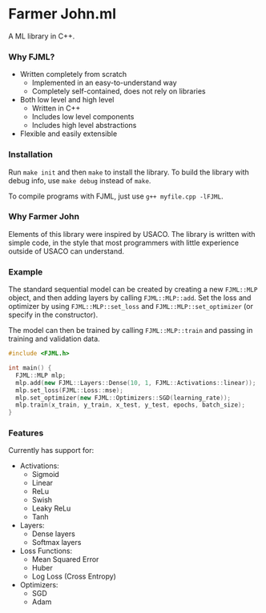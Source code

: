 # Farmer John.ml

A ML library in C++.

### Why FJML?

- Written completely from scratch
  - Implemented in an easy-to-understand way
  - Completely self-contained, does not rely on libraries
- Both low level and high level
  - Written in C++
  - Includes low level components
  - Includes high level abstractions
- Flexible and easily extensible

### Installation

Run `make init` and then `make` to install the library. To build the library
with debug info, use `make debug` instead of `make`.

To compile programs with FJML, just use `g++ myfile.cpp -lFJML`.

### Why Farmer John

Elements of this library were inspired by USACO. The library is written with
simple code, in the style that most programmers with little experience outside
of USACO can understand.

### Example

The standard sequential model can be created by creating a new `FJML::MLP`
object, and then adding layers by calling `FJML::MLP::add`. Set the loss and
optimizer by using `FJML::MLP::set_loss` and `FJML::MLP::set_optimizer` (or
specify in the constructor).

The model can then be trained by calling `FJML::MLP::train` and passing in
training and validation data.

```cpp
#include <FJML.h>

int main() {
  FJML::MLP mlp;
  mlp.add(new FJML::Layers::Dense(10, 1, FJML::Activations::linear));
  mlp.set_loss(FJML::Loss::mse);
  mlp.set_optimizer(new FJML::Optimizers::SGD(learning_rate));
  mlp.train(x_train, y_train, x_test, y_test, epochs, batch_size);
}
```

### Features

Currently has support for:

- Activations:
  - Sigmoid
  - Linear
  - ReLu
  - Swish
  - Leaky ReLu
  - Tanh
- Layers:
  - Dense layers
  - Softmax layers
- Loss Functions:
  - Mean Squared Error
  - Huber
  - Log Loss (Cross Entropy)
- Optimizers:
  - SGD
  - Adam
